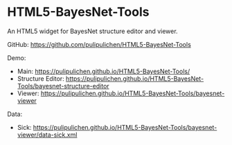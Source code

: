 # HTML5-BayesNet-Tools
An HTML5 widget for BayesNet structure editor and viewer.

GitHub: https://github.com/pulipulichen/HTML5-BayesNet-Tools

Demo:
- Main: https://pulipulichen.github.io/HTML5-BayesNet-Tools/
- Structure Editor: https://pulipulichen.github.io/HTML5-BayesNet-Tools/bayesnet-structure-editor
- Viewer: https://pulipulichen.github.io/HTML5-BayesNet-Tools/bayesnet-viewer

Data: 
- Sick: https://pulipulichen.github.io/HTML5-BayesNet-Tools/bayesnet-viewer/data-sick.xml